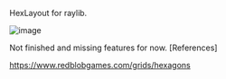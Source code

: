 HexLayout for raylib.

![image](https://github.com/user-attachments/assets/4aa0b1b3-df22-4793-b145-76ef7aa7890a)

Not finished and missing features for now.
[References]

https://www.redblobgames.com/grids/hexagons
